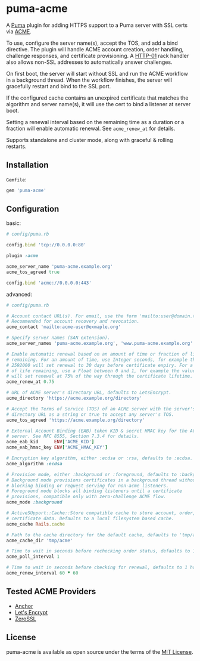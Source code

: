 # puma-acme

A [Puma](https://puma.io/) plugin for adding HTTPS support to a Puma server
with SSL certs via [ACME](https://www.rfc-editor.org/rfc/rfc8555.html).

To use, configure the server name(s), accept the TOS, and add a bind directive.
The plugin will handle ACME account creation, order handling, challenge
responses, and certificate provisioning. A
[HTTP-01](https://letsencrypt.org/docs/challenge-types/#http-01-challenge)
rack handler also allows non-SSL addresses to automatically answer challenges.

On first boot, the server will start without SSL and run the ACME workflow in a
background thread. When the workflow finishes, the server will gracefully
restart and bind to the SSL port.

If the configured cache contains an unexpired certificate that matches the
algorithm and server name(s), it will use the cert to bind a listener at server
boot.

Setting a renewal interval based on the remaining time as a duration or a
fraction will enable automatic renewal. See `acme_renew_at` for details.

Supports standalone and cluster mode, along with graceful & rolling restarts.

## Installation

`Gemfile`:

```ruby
gem 'puma-acme'
```

## Configuration

basic:

```ruby
# config/puma.rb

config.bind 'tcp://0.0.0.0:80'

plugin :acme

acme_server_name 'puma-acme.example.org'
acme_tos_agreed true

config.bind 'acme://0.0.0.0:443'
```

advanced:

```ruby
# config/puma.rb

# Account contact URL(s). For email, use the form 'mailto:user@domain.tld'.
# Recommended for account recovery and revocation.
acme_contact 'mailto:acme-user@exmaple.org'

# Specify server names (SAN extension).
acme_server_names 'puma-acme.example.org', 'www.puma-acme.example.org'

# Enable automatic renewal based on an amount of time or fraction of life
# remaining. For an amount of time, use Integer seconds, for example the value
# 2592000 will set renewal to 30 days before certificate expiry. For a fraction
# of life remaining, use a Float between 0 and 1, for example the value 0.75
# will set renewal at 75% of the way through the certificate lifetime.
acme_renew_at 0.75

# URL of ACME server's directory URL, defaults to LetsEncrypt.
acme_directory 'https://acme.example.org/directory'

# Accept the Terms of Service (TOS) of an ACME server with the server's
# directory URL as a string or true to accept any server's TOS.
acme_tos_agreed 'https://acme.example.org/directory'

# External Account Binding (EAB) token KID & secret HMAC key for the ACME
# server. See RFC 8555, Section 7.3.4 for details.
acme_eab_kid      ENV['ACME_KID']
acme_eab_hmac_key ENV['ACME_HMAC_KEY']

# Encryption key algorithm, either :ecdsa or :rsa, defaults to :ecdsa.
acme_algorithm :ecdsa

# Provision mode, either :background or :foreground, defaults to :background.
# Background mode provisions certificates in a background thread without
# blocking binding or request serving for non-acme listeners.
# Foreground mode blocks all binding listeners until a certificate
# provisions, compatible only with zero-challenge ACME flow.
acme_mode :background

# ActiveSUpport::Cache::Store compatible cache to store account, order, and
# certificate data. Defaults to a local filesystem based cache.
acme_cache Rails.cache

# Path to the cache directory for the default cache, defaults to 'tmp/acme'.
acme_cache_dir 'tmp/acme'

# Time to wait in seconds before rechecking order status, defaults to 1 second.
acme_poll_interval 1

# Time to wait in seconds before checking for renewal, defaults to 1 hour.
acme_renew_interval 60 * 60
```

## Tested ACME Providers

* [Anchor](https://anchor.dev/)
* [Let's Encrypt](https://letsencrypt.org/)
* [ZeroSSL](https://zerossl.com/)

## License

puma-acme is available as open source under the terms of the [MIT
License](http://opensource.org/licenses/MIT).

